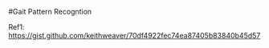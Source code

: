 #Gait Pattern Recogntion

Ref1: https://gist.github.com/keithweaver/70df4922fec74ea87405b83840b45d57 
